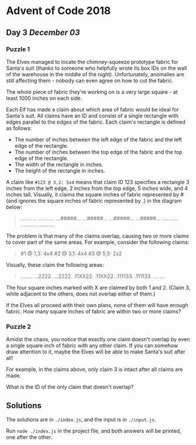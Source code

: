 # Advent of Code 2018

## Day 3 _December 03_

### Puzzle 1

The Elves managed to locate the chimney-squeeze prototype fabric for Santa's suit (thanks to someone who helpfully wrote its box IDs on the wall of the warehouse in the middle of the night). Unfortunately, anomalies are still affecting them - nobody can even agree on how to cut the fabric.

The whole piece of fabric they're working on is a very large square - at least 1000 inches on each side.

Each Elf has made a claim about which area of fabric would be ideal for Santa's suit. All claims have an ID and consist of a single rectangle with edges parallel to the edges of the fabric. Each claim's rectangle is defined as follows:

- The number of inches between the left edge of the fabric and the left edge of the rectangle.
- The number of inches between the top edge of the fabric and the top edge of the rectangle.
- The width of the rectangle in inches.
- The height of the rectangle in inches.

A claim like `#123 @ 3,2: 5x4` means that claim ID 123 specifies a rectangle 3 inches from the left edge, 2 inches from the top edge, 5 inches wide, and 4 inches tall. Visually, it claims the square inches of fabric represented by \# (and ignores the square inches of fabric represented by .) in the diagram below:

> ...........
> ...........
> ...#####...
> ...#####...
> ...#####...
> ...#####...
> ...........
> ...........
> ...........

The problem is that many of the claims overlap, causing two or more claims to cover part of the same areas. For example, consider the following claims:

> \#1 @ 1,3: 4x4
> \#2 @ 3,1: 4x4
> \#3 @ 5,5: 2x2

Visually, these claim the following areas:

> ........
> ...2222.
> ...2222.
> .11XX22.
> .11XX22.
> .111133.
> .111133.
> ........

The four square inches marked with X are claimed by both 1 and 2. (Claim 3, while adjacent to the others, does not overlap either of them.)

If the Elves all proceed with their own plans, none of them will have enough fabric. How many square inches of fabric are within two or more claims?

### Puzzle 2

Amidst the chaos, you notice that exactly one claim doesn't overlap by even a single square inch of fabric with any other claim. If you can somehow draw attention to it, maybe the Elves will be able to make Santa's suit after all!

For example, in the claims above, only claim 3 is intact after all claims are made.

What is the ID of the only claim that doesn't overlap?

## Solutions

The solutions are in `./index.js`, and the input is in `./input.js`.

Run `node ./index.js` in the project file, and both answers will be printed, one after the other.

